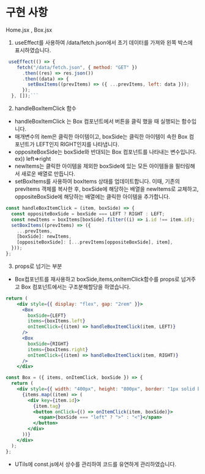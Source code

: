 # 구현 사항

Home.jsx , Box.jsx

1. useEffect를 사용하여 /data/fetch.json에서 초기 데이터를 가져와 왼쪽 박스에 표시하였습니다.

````jsx
 useEffect(() => {
    fetch("/data/fetch.json", { method: "GET" })
      .then((res) => res.json())
      .then((data) => {
        setBoxItems((prevItems) => ({ ...prevItems, left: data }));
      });
  }, []);```
````

2. handleBoxItemClick 함수

- handleBoxItemClick 는 Box 컴포넌트에서 버튼을 클릭 했을 때 실행되는 함수입니다.
- 매개변수의 item은 클릭한 아이템이고, boxSide는 클릭한 아이템이 속한 Box 컴포넌트가 LEFT인지 RIGHT인지를 나타냅니다.
- oppositeBoxSide는 boxSide와 반대되는 Box 컴포넌트를 나타내는 변수입니다. ex)) left=>right
- newItems는 클릭한 아이템을 제외한 boxSide에 있는 모든 아이템들을 필터링해서 새로운 배열로 만듭니다.
- setBoxItems를 사용하여 boxItems 상태를 업데이트합니다. 이때, 기존의 prevItems 객체를 복사한 후, boxSide에 해당하는 배열을 newItems로 교체하고, oppositeBoxSide에 해당하는 배열에는 클릭한 아이템을 추가합니다.

```jsx
const handleBoxItemClick = (item, boxSide) => {
  const oppositeBoxSide = boxSide === LEFT ? RIGHT : LEFT;
  const newItems = boxItems[boxSide].filter((i) => i.id !== item.id);
  setBoxItems((prevItems) => ({
    ...prevItems,
    [boxSide]: newItems,
    [oppositeBoxSide]: [...prevItems[oppositeBoxSide], item],
  }));
};
```

3. props로 넘기는 부분

- Box컴포넌트를 재사용하고
  boxSide,items,onItemClick함수를 props로 넘겨주고 Box 컴포넌트에서는 구조분해할당을 하였습니다.

```jsx
return (
    <div style={{ display: "flex", gap: "2rem" }}>
      <Box
        boxSide={LEFT}
        items={boxItems.left}
        onItemClick={(item) => handleBoxItemClick(item, LEFT)}
      />
      <Box
        boxSide={RIGHT}
        items={boxItems.right}
        onItemClick={(item) => handleBoxItemClick(item, RIGHT)}
      />
    </div>

const Box = ({ items, onItemClick, boxSide }) => {
  return (
    <div style={{ width: "400px", height: "800px", border: "1px solid black" }}>
      {items.map((item) => (
        <div key={item.id}>
          {item.tag}
          <button onClick={() => onItemClick(item, boxSide)}>
            <span>{boxSide === "left" ? ">" : "<"}</span>
          </button>
        </div>
      ))}
    </div>
  );
};

```

- UTils에 const.js에서 상수를 관리하여 코드를 유연하게 관리하였습니다.
